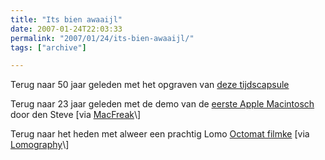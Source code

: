 ```yaml
---
title: "Its bien awaaijl"
date: 2007-01-24T22:03:33
permalink: "2007/01/24/its-bien-awaaijl/"
tags: ["archive"]

---
```

Terug naar 50 jaar geleden met het opgraven van [deze tijdscapsule](http://www.neatorama.com/2007/01/24/buried-car-1957-plymouth-belvedere-buried-as-time-capsule-for-50-years/ "http://www.neatorama.com/2007/01/24/buried-car-1957-plymouth-belvedere-buried-as-time-capsule-for-50-years/")

Terug naar 23 jaar geleden met de demo van de [eerste Apple Macintosch](http://www.youtube.com/watch?v=G0FtgZNOD44&eurl= "http://www.youtube.com/watch?v=G0FtgZNOD44&eurl=") door den Steve \[via [MacFreak](http://www.macfreak.nl/readnews.php?newsitem=5326 "http://www.macfreak.nl/readnews.php?newsitem=5326")\]

Terug naar het heden met alweer een prachtig Lomo [Octomat filmke](http://www.youtube.com/watch?v=mv4rjZGCSFU&eurl= "http://www.youtube.com/watch?v=mv4rjZGCSFU&eurl=") \[via [Lomography](http://www.lomography.com/blog/?id=378&referer=rss "http://www.lomography.com/blog/?id=378&referer=rss")\]

